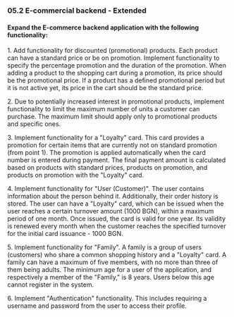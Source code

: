 <h3>05.2 E-commercial backend - Extended</h3>
<h4>Expand the E-commerce backend application with the following functionality:</h3>

<p>1. Add functionality for discounted (promotional) products. Each product can have a
standard price or be on promotion. Implement functionality to specify the
percentage promotion and the duration of the promotion. When adding a product to
the shopping cart during a promotion, its price should be the promotional price. If
a product has a defined promotional period but it is not active yet, its price in the
cart should be the standard price.</p>

<p>2. Due to potentially increased interest in promotional products, implement
functionality to limit the maximum number of units a customer can purchase. The
maximum limit should apply only to promotional products and specific ones.</p>

<p>3. Implement functionality for a "Loyalty" card. This card provides a promotion for
certain items that are currently not on standard promotion (from point 1). The
promotion is applied automatically when the card number is entered during
payment. The final payment amount is calculated based on products with
standard prices, products on promotion, and products on promotion with the
"Loyalty" card.</p>

<p>4. Implement functionality for "User (Customer)". The user contains information
about the person behind it. Additionally, their order history is stored. The user can
have a "Loyalty" card, which can be issued when the user reaches a certain
turnover amount (1000 BGN), within a maximum period of one month. Once
issued, the card is valid for one year. Its validity is renewed every month when
the customer reaches the specified turnover for the initial card issuance - 1000
BGN.</p>

<p>5. Implement functionality for "Family". A family is a group of users (customers) who
share a common shopping history and a "Loyalty" card. A family can have a
maximum of five members, with no more than three of them being adults. The
minimum age for a user of the application, and respectively a member of the
"Family," is 8 years. Users below this age cannot register in the system.</p>

<p>6. Implement "Authentication" functionality. This includes requiring a username and
password from the user to access their profile.</p>
